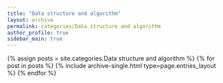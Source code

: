 ```yaml
---
title: "Data structure and algorithm"
layout: archive
permalink: categories/Data structure and algorithm 
author_profile: true
sidebar_main: true
---
```



{% assign posts = site.categories.Data structure and algorithm %}
{% for post in posts %} {% include archive-single.html type=page.entries_layout %} {% endfor %}
